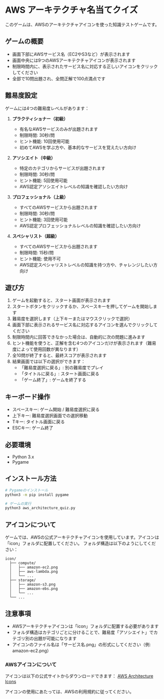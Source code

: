 # AWS アーキテクチャ名当てクイズ

このゲームは、AWSのアーキテクチャアイコンを使った知識テストゲームです。

## ゲームの概要

- 画面下部にAWSサービス名（EC2やS3など）が表示されます
- 画面中央には9つのAWSアーキテクチャアイコンが表示されます
- 制限時間内に、表示されたサービス名に対応する正しいアイコンをクリックしてください
- 全部で10問出題され、全問正解で100点満点です

## 難易度設定

ゲームには4つの難易度レベルがあります：

1. **プラクティショナー（初級）**
   - 有名なAWSサービスのみが出題されます
   - 制限時間: 30秒/問
   - ヒント機能: 10回使用可能
   - 初めてAWSを学ぶ方や、基本的なサービスを覚えたい方向け

2. **アソシエイト（中級）**
   - 特定のカテゴリからサービスが出題されます
   - 制限時間: 30秒/問
   - ヒント機能: 5回使用可能
   - AWS認定アソシエイトレベルの知識を確認したい方向け

3. **プロフェッショナル（上級）**
   - すべてのAWSサービスから出題されます
   - 制限時間: 30秒/問
   - ヒント機能: 3回使用可能
   - AWS認定プロフェッショナルレベルの知識を確認したい方向け

4. **スペシャリスト（超級）**
   - すべてのAWSサービスから出題されます
   - 制限時間: 15秒/問
   - ヒント機能: 使用不可
   - AWS認定スペシャリストレベルの知識を持つ方や、チャレンジしたい方向け

## 遊び方

1. ゲームを起動すると、スタート画面が表示されます
2. スタートボタンをクリックするか、スペースキーを押してゲームを開始します
3. 難易度を選択します（上下キーまたはマウスクリックで選択）
4. 画面下部に表示されるサービス名に対応するアイコンを選んでクリックしてください
5. 制限時間内に回答できなかった場合は、自動的に次の問題に進みます
6. ヒント機能を使うと、正解を含む4つのアイコンだけが表示されます（難易度によって使用回数が異なります）
7. 全10問が終了すると、最終スコアが表示されます
8. 結果画面では以下の選択ができます：
   - 「難易度選択に戻る」: 別の難易度でプレイ
   - 「タイトルに戻る」: スタート画面に戻る
   - 「ゲーム終了」: ゲームを終了する

## キーボード操作

- スペースキー: ゲーム開始 / 難易度選択に戻る
- 上下キー: 難易度選択画面での選択移動
- Tキー: タイトル画面に戻る
- ESCキー: ゲーム終了

## 必要環境

- Python 3.x
- Pygame

## インストール方法

```bash
# Pygameのインストール
python3 -m pip install pygame

# ゲームの実行
python3 aws_architecture_quiz.py
```

## アイコンについて

ゲームでは、AWSの公式アーキテクチャアイコンを使用しています。アイコンは「icon」フォルダに配置してください。
フォルダ構造は以下のようにしてください：

```
icon/
  ├── compute/
  │   ├── amazon-ec2.png
  │   ├── aws-lambda.png
  │   └── ...
  ├── storage/
  │   ├── amazon-s3.png
  │   ├── amazon-ebs.png
  │   └── ...
  └── ...
```

## 注意事項

- AWSアーキテクチャアイコンは「icon」フォルダに配置する必要があります
- フォルダ構造はカテゴリごとに分けることで、難易度「アソシエイト」でカテゴリ別の出題が可能になります
- アイコンのファイル名は「サービス名.png」の形式にしてください（例: amazon-ec2.png）

### AWSアイコンについて

アイコンは以下の公式サイトからダウンロードできます：
[AWS Architecture Icons](https://aws.amazon.com/architecture/icons/)

アイコンの使用にあたっては、AWSの利用規約に従ってください。
